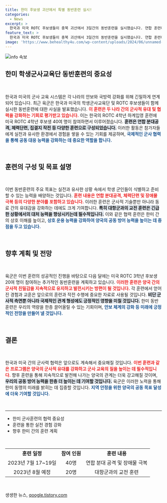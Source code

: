```yaml
---
title: 한미 후보생 괴산에서 특별 동반훈련 실시!
categories:
  - News
excerpt: >
  한국과 미국 ROTC 후보생들이 충북 괴산에서 3일간의 동반훈련을 실시했습니다. 연합 훈련이 가져온 팀워크와 도전의 순간, 다음 달에도 이어질 훈련의 기대감이 주목받고 있습니다!
feature_text: >
  한국과 미국 ROTC 후보생들이 충북 괴산에서 3일간의 동반훈련을 실시했습니다. 연합 훈련이 가져온 팀워크와 도전의 순간, 다음 달에도 이어질 훈련의 기대감이 주목받고 있습니다!
image: 'https://www.behealthy4u.com/wp-content/uploads/2024/06/unnamed-file.png'
---
```


<p><img src="https://www.behealthy4u.com/wp-content/uploads/2024/06/unnamed-file.png" alt="info 속보" /></p>

<h2 data-ke-size="size26">한미 학생군사교육단 동반훈련의 중요성</h2>

<p data-ke-size="size16">&nbsp;</p>

<p>한국과 미국의 군사 교육 시스템은 각 나라의 안보와 국방력 강화를 위해 긴밀하게 연계되어 있습니다. 최근 육군은 한국과 미국의 학생군사교육단 및 ROTC 후보생들이 함께 실시한 동반훈련에 대한 사실을 발표했습니다. <b><span style="color: #ee2323;">이 훈련은 두 나라 간의 군사적 유대 및 협력을 강화하는 기회로 평가받고 있습니다.</span></b> 이는 한국의 ROTC 4학년 하계입영 훈련에 미국 ROTC 4학년 후보생 40여 명이 참여하면서 이루어졌습니다. <b><span style="background-color: #21538527;">훈련은 연합 분대공격, 체력단련, 집결지 작전 등 다양한 훈련으로 구성되었습니다.</span></b> 이러한 활동은 참가자들에게 실전과 유사한 환경에서 경험을 쌓을 수 있는 기회를 제공하며, <b><span style="color: #1a5490;">국제적인 군사 협력을 통해 공동 대응 능력을 강화하는 데 중요한 역할을 합니다.</span></b></p>

<p data-ke-size="size16">&nbsp;</p>

<h2 data-ke-size="size26">훈련의 구성 및 목표 설명</h2>

<p data-ke-size="size16">&nbsp;</p>

<p>이번 동반훈련의 주요 목표는 실전과 유사한 상황 속에서 학생 군인들이 식별하고 준비할 수 있는 능력을 배양하는 것입니다. <b><span style="color: #ee2323;">훈련 내용은 연합 분대공격, 체력단련 및 장애물 극복 등의 다양한 분야를 포함하고 있습니다.</span></b> 이러한 훈련은 군사적 기술뿐만 아니라 동료 간의 유대감을 강화하는 데에도 크게 기여합니다. <b><span style="background-color: #21538527;">특히 대항군과의 교전 훈련은 긴급한 상황에서의 대처 능력을 향상시키는데 필수적입니다.</span></b> 이와 같은 협력 훈련은 한미 간의 상호 이해를 높이고, <b><span style="color: #1a5490;">상호 운용 능력을 강화하여 양국의 공동 방어 능력을 높이는 데 중점을 두고 있습니다.</span></b></p>

<p data-ke-size="size16">&nbsp;</p>

<h2 data-ke-size="size26">향후 계획 및 전망</h2>

<p data-ke-size="size16">&nbsp;</p>

<p>육군은 이번 훈련의 성공적인 진행을 바탕으로 다음 달에는 미국 ROTC 3학년 후보생 20여 명이 참여하는 추가적인 동반훈련을 계획하고 있습니다. <b><span style="color: #ee2323;">이러한 훈련은 양국 간의 군사적 친밀감을 지속적으로 유지하고 발전시키는 방편이 될 것입니다.</span></b> 각 훈련에서 얻어진 경험과 교훈은 앞으로의 훈련과 작전 수행에 중요한 자료로 사용될 것입니다. <b><span style="background-color: #21538527;">비단 군사적 측면뿐 아니라 국제적인 관계 형성에도 긍정적인 영향을 미칠 것입니다.</span></b> 한미 동반훈련은 우리의 역량을 한층 끌어올릴 수 있는 기회이며, <b><span style="color: #1a5490;">안보 체계의 강화 등 미래에 긍정적인 전망을 만들어 낼 것입니다.</span></b></p>

<p data-ke-size="size16">&nbsp;</p>

<h2 data-ke-size="size26">결론</h2>

<p data-ke-size="size16">&nbsp;</p>

<p>한국과 미국 간의 군사력 협력은 앞으로도 계속해서 중요해질 것입니다. <b><span style="color: #ee2323;">이번 훈련과 같은 프로그램은 양국의 군사적 유대를 강화하고 군사 교육의 질을 높이는 데 필수적입니다.</span></b> 향후 훈련을 통해 지속적으로 발전해 나가는 양국의 관계는 더욱 강고해질 것이며, <b><span style="background-color: #21538527;">우리의 공동 방어 능력을 한층 더 높이는 데 기여할 것입니다.</span></b> 육군은 이러한 노력을 통해 한미 동맹의 미래를 밝히는 데 집중할 것입니다. <b><span style="color: #1a5490;">지역 안정을 위한 양국의 공동 목표 달성에 더욱 기여할 것입니다.</span></b></p>

<p data-ke-size="size16">&nbsp;</p>

<hr>

<ul>
    <li>한미 군사훈련의 협력 중요성</li>
    <li>훈련을 통한 실전 경험 강화</li>
    <li>향후 한미 간의 훈련 계획</li>
</ul>

<p data-ke-size="size16">&nbsp;</p>

<table>
<tr>
    <td style="text-align: center; height: 17px;"><b>훈련 일정</b></td>
    <td style="text-align: center; height: 17px;"><b>참여 인원</b></td>
    <td style="text-align: center; height: 17px;"><b>훈련 내용</b></td>
</tr>
<tr>
    <td style="text-align: center; height: 17px;">2023년 7월 17~19일</td>
    <td style="text-align: center; height: 17px;">40명</td>
    <td style="text-align: center; height: 17px;">연합 분대 공격 및 장애물 극복</td>
</tr>
<tr>
    <td style="text-align: center; height: 17px;">2023년 8월 예정</td>
    <td style="text-align: center; height: 17px;">20명</td>
    <td style="text-align: center; height: 17px;">대항군과의 교전 훈련</td>
</tr>
</table>

<p data-ke-size="size16">&nbsp;</p>
생생한 뉴스, <a href="https://qoogle.tistory.com" rel="dofollow">qoogle.tistory.com</a>


